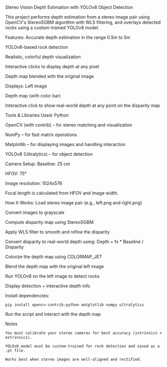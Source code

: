 Stereo Vision Depth Estimation with YOLOv8 Object Detection

This project performs depth estimation from a stereo image pair using OpenCV's StereoSGBM algorithm with WLS filtering, and overlays detected rocks using a custom-trained YOLOv8 model.

Features:
Accurate depth estimation in the range 0.5m to 5m

YOLOv8-based rock detection

Realistic, colorful depth visualization

Interactive clicks to display depth at any pixel

Depth map blended with the original image

Displays:
Left image

Depth map (with color bar)

Interactive click to show real-world depth at any point on the disparity map

Tools & Libraries Used:
Python

OpenCV (with contrib) – for stereo matching and visualization

NumPy – for fast matrix operations

Matplotlib – for displaying images and handling interaction

YOLOv8 (Ultralytics) – for object detection

Camera Setup:
Baseline: 25 cm

HFOV: 75°

Image resolution: 1024x576

Focal length is calculated from HFOV and image width.

How It Works:
Load stereo image pair (e.g., left.png and right.png)

Convert images to grayscale

Compute disparity map using StereoSGBM

Apply WLS filter to smooth and refine the disparity

Convert disparity to real-world depth using:
Depth = fx * Baseline / Disparity

Colorize the depth map using COLORMAP_JET

Blend the depth map with the original left image

Run YOLOv8 on the left image to detect rocks

Display detection + interactive depth info

Install dependencies:

    pip install opencv-contrib-python matplotlib numpy ultralytics

Run the script and interact with the depth map

 Notes

    You must calibrate your stereo cameras for best accuracy (intrinsics + extrinsics).

    YOLOv8 model must be custom-trained for rock detection and saved as a .pt file.

    Works best when stereo images are well-aligned and rectified.
